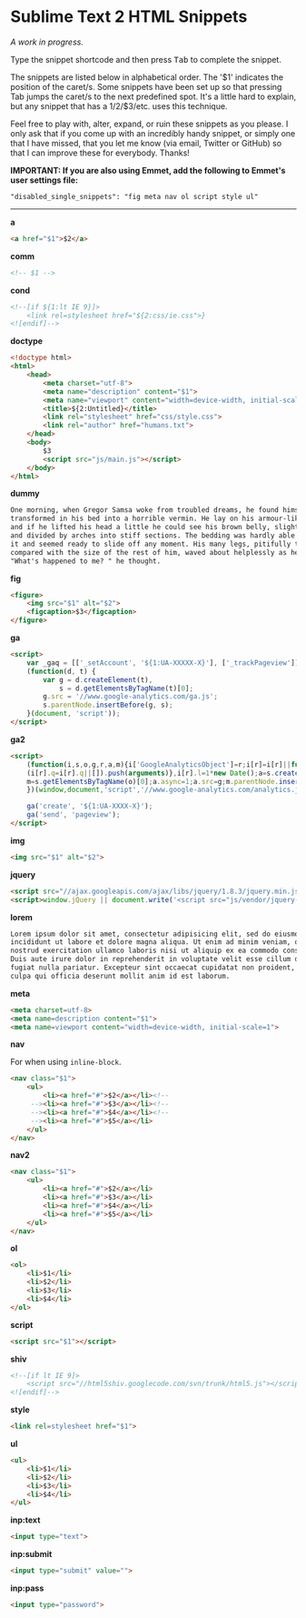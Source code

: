 # Sublime Text 2 HTML Snippets

_A work in progress._

Type the snippet shortcode and then press <kbd>Tab</kbd> to complete the snippet.

The snippets are listed below in alphabetical order. The '$1' indicates the
position of the caret/s. Some snippets have been set up so that pressing Tab
jumps the caret/s to the next predefined spot. It's a little hard to explain,
but any snippet that has a $1/$2/$3/etc. uses this technique.

Feel free to play with, alter, expand, or ruin these snippets as you please. I
only ask that if you come up with an incredibly handy snippet, or simply one
that I have missed, that you let me know (via email, Twitter or GitHub) so that
I can improve these for everybody. Thanks!

__IMPORTANT: If you are also using Emmet, add the following to Emmet's user settings file:__

`"disabled_single_snippets": "fig meta nav ol script style ul"`

---

__a__

```html
<a href="$1">$2</a>
```

__comm__

```html
<!-- $1 -->
```

__cond__

```html
<!--[if ${1:lt IE 9}]>
    <link rel=stylesheet href="${2:css/ie.css">}
<![endif]-->
```

__doctype__

```html
<!doctype html>
<html>
    <head>
        <meta charset="utf-8">
        <meta name="description" content="$1">
        <meta name="viewport" content="width=device-width, initial-scale=1">
        <title>${2:Untitled}</title>
        <link rel="stylesheet" href="css/style.css">
        <link rel="author" href="humans.txt">
    </head>
    <body>
        $3
        <script src="js/main.js"></script>
    </body>
</html>
```

__dummy__

```html
One morning, when Gregor Samsa woke from troubled dreams, he found himself
transformed in his bed into a horrible vermin. He lay on his armour-like back,
and if he lifted his head a little he could see his brown belly, slightly domed
and divided by arches into stiff sections. The bedding was hardly able to cover
it and seemed ready to slide off any moment. His many legs, pitifully thin
compared with the size of the rest of him, waved about helplessly as he looked.
"What's happened to me? " he thought.
```

__fig__

```html
<figure>
    <img src="$1" alt="$2">
    <figcaption>$3</figcaption>
</figure>
```

__ga__

```html
<script>
    var _gaq = [['_setAccount', '${1:UA-XXXXX-X}'], ['_trackPageview']];
    (function(d, t) {
        var g = d.createElement(t),
            s = d.getElementsByTagName(t)[0];
        g.src = '//www.google-analytics.com/ga.js';
        s.parentNode.insertBefore(g, s);
    }(document, 'script'));
</script>
```

__ga2__

```html
<script>
    (function(i,s,o,g,r,a,m){i['GoogleAnalyticsObject']=r;i[r]=i[r]||function(){
    (i[r].q=i[r].q||[]).push(arguments)},i[r].l=1*new Date();a=s.createElement(o),
    m=s.getElementsByTagName(o)[0];a.async=1;a.src=g;m.parentNode.insertBefore(a,m)
    })(window,document,'script','//www.google-analytics.com/analytics.js','ga');

    ga('create', '${1:UA-XXXX-X}');
    ga('send', 'pageview');
</script>
```

__img__

```html
<img src="$1" alt="$2">
```

__jquery__

```html
<script src="//ajax.googleapis.com/ajax/libs/jquery/1.8.3/jquery.min.js"></script>
<script>window.jQuery || document.write('<script src="js/vendor/jquery-1.8.3.min.js"><\/script>')</script>
```

__lorem__

```html
Lorem ipsum dolor sit amet, consectetur adipisicing elit, sed do eiusmod tempor
incididunt ut labore et dolore magna aliqua. Ut enim ad minim veniam, quis
nostrud exercitation ullamco laboris nisi ut aliquip ex ea commodo consequat.
Duis aute irure dolor in reprehenderit in voluptate velit esse cillum dolore eu
fugiat nulla pariatur. Excepteur sint occaecat cupidatat non proident, sunt in
culpa qui officia deserunt mollit anim id est laborum.
```

__meta__

```html
<meta charset=utf-8>
<meta name=description content="$1">
<meta name=viewport content="width=device-width, initial-scale=1">
```

__nav__

For when using `inline-block`.

```html
<nav class="$1">
    <ul>
        <li><a href="#">$2</a></li><!--
     --><li><a href="#">$3</a></li><!--
     --><li><a href="#">$4</a></li><!--
     --><li><a href="#">$5</a></li>
    </ul>
</nav>
```

__nav2__

```html
<nav class="$1">
    <ul>
        <li><a href="#">$2</a></li>
        <li><a href="#">$3</a></li>
        <li><a href="#">$4</a></li>
        <li><a href="#">$5</a></li>
    </ul>
</nav>
```

__ol__

```html
<ol>
    <li>$1</li>
    <li>$2</li>
    <li>$3</li>
    <li>$4</li>
</ol>
```

__script__

```html
<script src="$1"></script>
```

__shiv__

```html
<!--[if lt IE 9]>
    <script src="//html5shiv.googlecode.com/svn/trunk/html5.js"></script>
<![endif]-->
```

__style__

```html
<link rel=stylesheet href="$1">
```

__ul__

```html
<ul>
    <li>$1</li>
    <li>$2</li>
    <li>$3</li>
    <li>$4</li>
</ul>
```

__inp:text__

```html
<input type="text">
```

__inp:submit__

```html
<input type="submit" value="">
```

__inp:pass__

```html
<input type="password">
```
